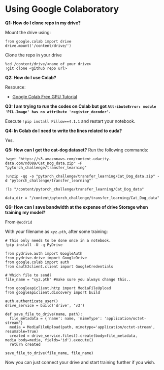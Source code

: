 
# Using Google Colaboratory

**Q1: How do I clone repo in my drive?**

Mount the drive using:

    from google.colab import drive
    drive.mount('/content/drive/')

  Clone the repo in your drive

    %cd /content/drive/<name of your drive>
    !git clone <github repo url>


**Q2: How do I use Colab?**

Resource:
-    [Google Colab Free GPU Tutorial](https://medium.com/deep-learning-turkey/google-colab-free-gpu-tutorial-e113627b9f5d)


**Q3: I am trying to run the codes on Colab but got `AttributeError: module 'PIL.Image' has no attribute 'register_decoder'`.**

Execute `!pip install Pillow==4.1.1` and restart your notebook.


**Q4: In Colab do I need to write the lines related to cuda?**

Yes.

**Q5: How can I get the cat-dog dataset?**
Run the following commands:

    !wget "https://s3.amazonaws.com/content.udacity-data.com/nd089/Cat_Dog_data.zip" -P "pytorch_challenge/transfer_learning"

    !unzip -qq -o "pytorch_challenge/transfer_learning/Cat_Dog_data.zip" -d "pytorch_challenge/transfer_learning"`

    !ls "/content/pytorch_challenge/transfer_learning/Cat_Dog_data"

    data_dir = "/content/pytorch_challenge/transfer_learning/Cat_Dog_data"

**Q6: How can I save bandwidth at the expense of drive Storage when training my model?**

From `@ecdrid`

With your filename as `xyz.pth`, after some training:

```# Install the PyDrive wrapper & import libraries.
# This only needs to be done once in a notebook.
!pip install -U -q PyDrive

from pydrive.auth import GoogleAuth
from pydrive.drive import GoogleDrive
from google.colab import auth
from oauth2client.client import GoogleCredentials

# Which file to send?
file_name = "xyz.pth" #make sure you always change this..

from googleapiclient.http import MediaFileUpload
from googleapiclient.discovery import build

auth.authenticate_user()
drive_service = build('drive', 'v3')

def save_file_to_drive(name, path):
  file_metadata = {'name': name, 'mimeType': 'application/octet-stream'}
  media = MediaFileUpload(path, mimetype='application/octet-stream', resumable=True)
  created = drive_service.files().create(body=file_metadata, media_body=media, fields='id').execute()
  return created

save_file_to_drive(file_name, file_name)
```

Now you can just connect your drive and start training further if you wish.
